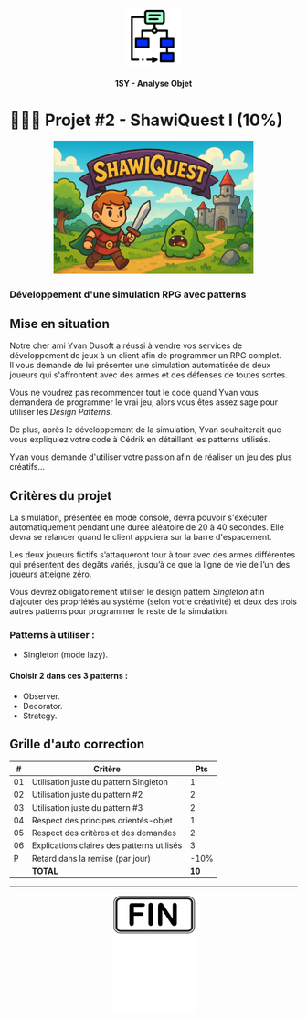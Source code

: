 <p align="Center"><img src="../../../includes/logo.png" alt="drawing" width="100"/></p>
<h4 align="Center">1SY - Analyse Objet</h4>

# 🏋🏻‍♂️ Projet #2 - ShawiQuest I (10%)

<p align="Center"><img src="../../../includes/ShawiQuest.png" alt="drawing" width="350"/></p>

### Développement d'une simulation RPG avec patterns 

## Mise en situation


Notre cher ami Yvan Dusoft a réussi à vendre vos services de développement de jeux à un client afin de programmer un RPG complet.  
Il vous demande de lui présenter une simulation automatisée de deux joueurs qui s'affrontent avec des armes et des défenses de toutes sortes.

Vous ne voudrez pas recommencer tout le code quand Yvan vous demandera de programmer le vrai jeu, alors vous êtes assez sage pour utiliser les *Design Patterns*.  

De plus, après le développement de la simulation, Yvan souhaiterait que vous expliquiez votre code à Cédrik en détaillant les patterns utilisés.

Yvan vous demande d'utiliser votre passion afin de réaliser un jeu des plus créatifs...

## Critères du projet


La simulation, présentée en mode console, devra pouvoir s'exécuter automatiquement pendant une durée aléatoire de 20 à 40 secondes. Elle devra se relancer quand le client appuiera sur la barre d'espacement.

Les deux joueurs fictifs s’attaqueront tour à tour avec des armes différentes qui présentent des dégâts variés, jusqu’à ce que la ligne de vie de l’un des joueurs atteigne zéro.

Vous devrez obligatoirement utiliser le design pattern *Singleton* afin d’ajouter des propriétés au système (selon votre créativité) et deux des trois autres patterns pour programmer le reste de la simulation.


### Patterns à utiliser :
- Singleton (mode lazy).

#### Choisir 2 dans ces 3 patterns :
- Observer.
- Decorator.
- Strategy.

## Grille d'auto correction


| #   | Critère                                    | Pts |
| --- | ------------------------------------------ | --- |
| 01  | Utilisation juste du pattern Singleton     | 1   |
| 02  | Utilisation juste du pattern #2            | 2   |
| 03  | Utilisation juste du pattern #3            | 2   |
| 04  | Respect des principes orientés-objet       | 1   |
| 05  | Respect des critères et des demandes       | 2   |
| 06  | Explications claires des patterns utilisés | 3   |
| P   | Retard dans la remise (par jour)           | -10% |
|    | **TOTAL**           | **10** |
<hr><p align="Center"><img src="../../../includes/end.png" alt="drawing" width="150"/></p>

